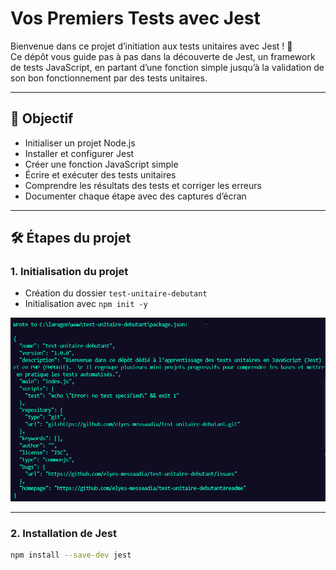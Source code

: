 # Vos Premiers Tests avec Jest

Bienvenue dans ce projet d’initiation aux tests unitaires avec Jest ! 🎯  
Ce dépôt vous guide pas à pas dans la découverte de Jest, un framework de tests JavaScript, en partant d’une fonction simple jusqu’à la validation de son bon fonctionnement par des tests unitaires.

---

## 📌 Objectif

- Initialiser un projet Node.js
- Installer et configurer Jest
- Créer une fonction JavaScript simple
- Écrire et exécuter des tests unitaires
- Comprendre les résultats des tests et corriger les erreurs
- Documenter chaque étape avec des captures d’écran

---

## 🛠 Étapes du projet

### 1. Initialisation du projet

- Création du dossier `test-unitaire-debutant`
- Initialisation avec `npm init -y`

![Initialisation du projet](./images/init-npm.png)

---

### 2. Installation de Jest

```bash
npm install --save-dev jest
